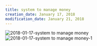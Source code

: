```yaml
---
title: system to manage money
creation_date: January 17, 2018
modification_date: January 21, 2018
---
```



![2018-01-17-system to manage money](images/2018-01-17-system%20to%20manage%20money.png)![2018-01-17-system to manage money-1](images/2018-01-17-system%20to%20manage%20money-1.png)
